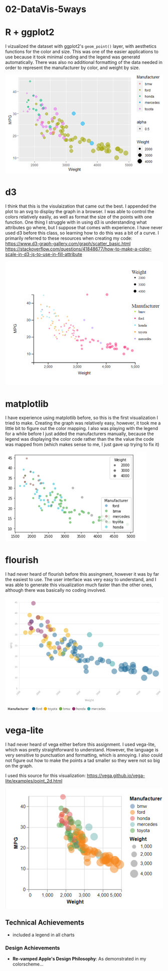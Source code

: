 
# 02-DataVis-5ways

# R + ggplot2 

I vizualized the dataset with ggplot2's `geom_point()` layer, with aesthetics functions for the color and size.
This was one of the easier applications to use because it took minimal coding and the legend was generatd automatically. 
There was also no additional formatting of the data needed in order to represent the manufacturer by color, and weight by size. 

![ggplot2](img/ggplot2.png)

# d3

I think that this is the visulaization that came out the best. I appended the plot to an svg to display the graph in a browser. I was able to control the colors relatively easliy, as well as format the size of the points with one function. 
One thing I struggle with in using d3 is understanding what attributes go where, but I suppose that comes with experience. 
I have never used d3 before this class, so learning how to do this was a bit of a curve. I primarily referred to these resources when creating my code: 
https://www.d3-graph-gallery.com/graph/scatter_basic.html
https://stackoverflow.com/questions/41848677/how-to-make-a-color-scale-in-d3-js-to-use-in-fill-attribute 


![d3](img/d3.png)

# matplotlib

I have experience using matplotlib before, so this is the first visualization I tried to make. Creating the graph was relatively easy, however, it took me a little bit to figure out the color mapping. I also was playing with the legend for a while before I just added the manufacturers manually, because the legend was displaying the color code rather than the the value the code was mapped from (which makes sense to me, I just gave up trying to fix it) 

![matplotlib](img/matplotlib.png)

# flourish

I had never heard of flourish before this assingment, however it was by far the easiest to use. The user interface was very easy to understand, and I was able to generate this visualization much faster than the other ones, although there was basically no coding involved. 

![flourish](img/flourish.png)

# vega-lite

I had never heard of vega either before this assignment. I used vega-lite, which was pretty straightforward to understand. However, the language is very sensitive to punctuation and formatting, which is annoying. I also could not figure out how to make the points a tad smaller so they were not so big on the graph. 

I used this source for this visualization:
https://vega.github.io/vega-lite/examples/point_2d.html

![vega-lite](img/vega-lite.png)

## Technical Achievements
- included a legend in all charts

### Design Achievements
- **Re-vamped Apple's Design Philosophy**: As demonstrated in my colorscheme...
